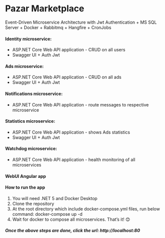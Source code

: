 # Pazar Marketplace
Event-Driven Microservice Architecture with Jwt Authentication + MS SQL Server + Docker + Rabbitmq + Hangfire + CronJobs
#### Identity microservice:
- ASP.NET Core Web API application - CRUD on all users
- Swagger UI + Auth Jwt
#### Ads microservice:
- ASP.NET Core Web API application - CRUD on all ads
- Swagger UI + Auth Jwt 
#### Notifications microservice:
- ASP.NET Core Web API application - route messages to respective microservice
#### Statistics microservice:
- ASP.NET Core Web API application - shows Ads statistics
- Swagger UI + Auth Jwt
#### Watchdog microservice:
- ASP.NET Core Web API application - health monitoring of all microservices
#### WebUI Angular app
#### How to run the app
1. You will need .NET 5 and Docker Desktop
2. Clone the repository
3. At the root directory which include docker-compose.yml files, run below command: docker-compose up -d
4. Wait for docker to compose all microservices. That’s it! :blush:
##### Once the above steps are done, click the url: http://localhost:80
